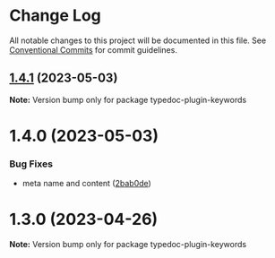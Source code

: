 # Change Log

All notable changes to this project will be documented in this file.
See [Conventional Commits](https://conventionalcommits.org) for commit guidelines.

## [1.4.1](https://github.com/matteobruni/typedoc-plugins/compare/typedoc-plugin-keywords@1.4.0...typedoc-plugin-keywords@1.4.1) (2023-05-03)

**Note:** Version bump only for package typedoc-plugin-keywords





# 1.4.0 (2023-05-03)


### Bug Fixes

* meta name and content ([2bab0de](https://github.com/matteobruni/typedoc-plugins/commit/2bab0de99eda5f1ed128d3731f590773ae242041))





# 1.3.0 (2023-04-26)

**Note:** Version bump only for package typedoc-plugin-keywords
